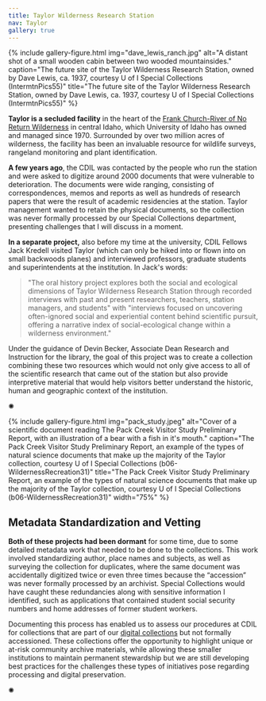 ```yaml
---
title: Taylor Wilderness Research Station
nav: Taylor
gallery: true
---
```


{% include gallery-figure.html img="dave_lewis_ranch.jpg" alt="A distant shot of a small wooden cabin between two wooded mountainsides." caption="The future site of the Taylor Wilderness Research Station, owned by Dave Lewis, ca. 1937, courtesy U of I Special Collections (IntermtnPics55)" title="The future site of the Taylor Wilderness Research Station, owned by Dave Lewis, ca. 1937, courtesy U of I Special Collections (IntermtnPics55)" %}

**Taylor is a secluded facility** in the heart of the [Frank Church-River of No Return Wilderness](https://www.uidaho.edu/cnr/taylor-wilderness-research-station) in central Idaho, which University of Idaho has owned and managed since 1970. Surrounded by over two million acres of wilderness, the facility has been an invaluable resource for wildlife surveys, rangeland monitoring and plant identification. 

**A few years ago**, the CDIL was contacted by the people who run the station and were asked to digitize around 2000 documents that were vulnerable to deterioration. The documents were wide ranging, consisting of correspondences, memos and reports as well as hundreds of research papers that were the result of academic residencies at the station. Taylor management wanted to retain the physical documents, so the collection was never formally processed by our Special Collections department, presenting challenges that I will discuss in a moment.

**In a separate project,** also before my time at the university, CDIL Fellows Jack Kredell visited Taylor (which can only be hiked into or flown into on small backwoods planes) and interviewed professors, graduate students and superintendents at the institution. In Jack's words:

<blockquote class="quote">
"The oral history project explores both the social and ecological dimensions of Taylor Wilderness Research Station through recorded interviews with past and present researchers, teachers, station managers, and students" with "interviews focused on uncovering often-ignored social and experiential content behind scientific pursuit, offering a narrative index of social-ecological change within a wilderness environment."
</blockquote>

Under the guidance of Devin Becker, Associate Dean Research and Instruction for the library, the goal of this project was to create a collection combining these two resources which would not only give access to all of the scientific research that came out of the station but also provide interpretive material that would help visitors better understand the historic, human and geographic context of the institution.

<div class="symbol-container">
    <p class="symbol">&#10042;</p>
</div>

{% include gallery-figure.html img="pack_study.jpeg" alt="Cover of a scientific document reading The Pack Creek Visitor Study Preliminary Report, with an illustration of a bear with a fish in it's mouth." caption="The Pack Creek Visitor Study Preliminary Report, an example of the types of natural science documents that make up the majority of the Taylor collection, courtesy U of I Special Collections (b06-WildernessRecreation31)" title="The Pack Creek Visitor Study Preliminary Report, an example of the types of natural science documents that make up the majority of the Taylor collection, courtesy U of I Special Collections (b06-WildernessRecreation31)" width="75%" %}

## Metadata Standardization and Vetting

**Both of these projects had been dormant** for some time, due to some detailed metadata work that needed to be done to the collections. This work involved standardizing author, place names and subjects, as well as surveying the collection for duplicates, where the same document was accidentally digitized twice or even three times because the “accession” was never formally processed by an archivist. Special Collections would have caught these redundancies along with sensitive information I identified, such as applications that contained student social security numbers and home addresses of former student workers.

Documenting this process has enabled us to assess our procedures at CDIL for collections that are part of our [digital collections](https://www.lib.uidaho.edu/digital/) but not formally accessioned. These collections offer the opportunity to highlight unique or at-risk community archive materials, while allowing these smaller institutions to maintain permanent stewardship but we are still developing best practices for the challenges these types of initiatives pose regarding processing and digital preservation.

<div class="symbol-container">
    <p class="symbol">&#10042;</p>
</div>

